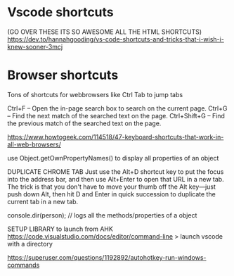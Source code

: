 # Vscode shortcuts
(GO OVER THESE ITS SO AWESOME ALL THE HTML SHORTCUTS)
https://dev.to/hannahgooding/vs-code-shortcuts-and-tricks-that-i-wish-i-knew-sooner-3mcj 
# Browser shortcuts

Tons of shortcuts for webbrowsers like Ctrl Tab to jump tabs

Ctrl+F – Open the in-page search box to search on the current page.
Ctrl+G – Find the next match of the searched text on the page.
Ctrl+Shift+G – Find the previous match of the searched text on the page.

https://www.howtogeek.com/114518/47-keyboard-shortcuts-that-work-in-all-web-browsers/

use Object.getOwnPropertyNames()  to display all properties of an object

DUPLICATE CHROME TAB
Just use the Alt+D shortcut key to put the focus into the address bar, and then use Alt+Enter to open that URL in a new tab. The trick is that you don't have to move your thumb off the Alt key—just push down Alt, then hit D and Enter in quick succession to duplicate the current tab in a new tab.

console.dir(person); // logs all the methods/properties of a object

SETUP LIBRARY to launch from AHK
https://code.visualstudio.com/docs/editor/command-line > launch vscode with a directory

https://superuser.com/questions/1192892/autohotkey-run-windows-commands